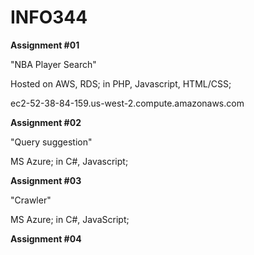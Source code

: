 # INFO344
**Assignment #01**

"NBA Player Search"

Hosted on AWS, RDS; in PHP, Javascript, HTML/CSS;

ec2-52-38-84-159.us-west-2.compute.amazonaws.com

**Assignment #02**

"Query suggestion"

MS Azure; in C#, Javascript;

**Assignment #03**

"Crawler"

MS Azure; in C#, JavaScript;

**Assignment #04**


